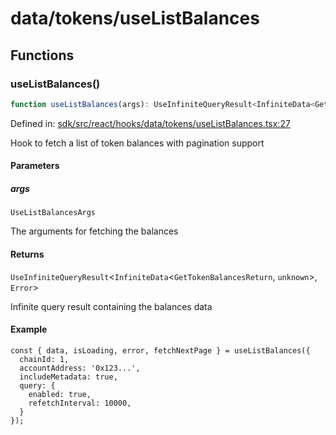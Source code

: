 # data/tokens/useListBalances

## Functions

### useListBalances()

```ts
function useListBalances(args): UseInfiniteQueryResult<InfiniteData<GetTokenBalancesReturn, unknown>, Error>;
```

Defined in: [sdk/src/react/hooks/data/tokens/useListBalances.tsx:27](https://github.com/0xsequence/marketplace-sdk/blob/6a4808051b4d56769c8daea217398414041a4d84/sdk/src/react/hooks/data/tokens/useListBalances.tsx#L27)

Hook to fetch a list of token balances with pagination support

#### Parameters

##### args

`UseListBalancesArgs`

The arguments for fetching the balances

#### Returns

`UseInfiniteQueryResult`\<`InfiniteData`\<`GetTokenBalancesReturn`, `unknown`\>, `Error`\>

Infinite query result containing the balances data

#### Example

```tsx
const { data, isLoading, error, fetchNextPage } = useListBalances({
  chainId: 1,
  accountAddress: '0x123...',
  includeMetadata: true,
  query: {
    enabled: true,
    refetchInterval: 10000,
  }
});
```
